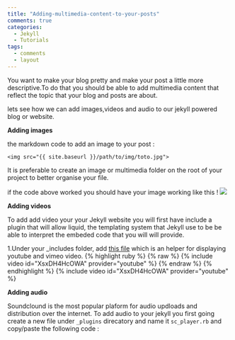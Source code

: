 ```yaml
---
title: "Adding-multimedia-content-to-your-posts"
comments: true
categories:
  - Jekyll
  - Tutorials
tags:
  - comments
  - layout
---
```



You want to make your blog pretty and make your post a little more descriptive.To do that you should be able to add multimedia content that reflect the topic that your blog and posts are about.

lets see how we can add images,videos and audio to our jekyll powered blog or website.


**Adding images**

the markdown code to add an image to your post :


`<img src="{{ site.baseurl }}/path/to/img/toto.jpg">`

It is preferable to create an image or multimedia folder on the root of your project to better organise your file.

if the code above worked you should have your image working like this !
<img src="{{ site.baseurl }}/assets/images/markdown.jpg">


**Adding videos**

To add add video your your Jekyll website you will first have include a plugin that will allow liquid, the templating system that Jekyll use to be be able to interpret the embeded code that you will will provide.

1.Under your _includes folder, add [this file](https://github.com/IziDevSpot/blog/blob/master/_includes/video) which is an helper for displaying youtube and vimeo video.
{% highlight ruby %}
{% raw %}
{% include video id="XsxDH4HcOWA" provider="youtube" %}
{% endraw %}
{% endhighlight %}
{% include video id="XsxDH4HcOWA" provider="youtube" %}



**Adding audio**

Soundclound is the most popular plaform for audio updloads and distribution over the internet. 
To add audio to your jekyll you first going create a new file under  `_plugins` direcatory and name it  `sc_player.rb` and copy/paste the following code :

